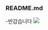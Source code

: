 ### README.md

-반갑습니다
<img src = "https://postfiles.pstatic.net/MjAyMDA1MTZfMTk1/MDAxNTg5NjM1MzAyNjEz.hQEt19gGJizcju1BZBLDT4G3NHaoStFWnbj9nLzcepMg.aE1wMY9kQCXw3vy_ZQpRy9rN8n6tI7BKrUlIEN5Zm_Ag.PNG.timeol/1.PNG?type=w773">
